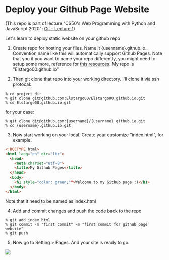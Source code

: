 # Deploy your Github Page Website
(This repo is part of lecture "CS50's Web Programming with Python and JavaScript 2020": <a href="https://www.youtube.com/watch?v=NcoBAfJ6l2Q">Git - Lecture 1<a>)

Let's learn to deploy static website on your github repo

1. Create repo for hosting your files. Name it {username}.github.io. Convention name like this will automatically support Github Pages. 
Note that you if you want to name your repo differently, you might need to setup some more, reference for <a href="https://docs.github.com/en/pages/configuring-a-custom-domain-for-your-github-pages-site">this resources<a>.
My repo is "Elstargo00.github.io"

2. Then git clone that repo into your working directory. I'll clone it via ssh protocal:

``` 
% cd project_dir
% git clone git@github.com:Elstargo00/Elstargo00.github.io.git
% cd Elstargo00.github.io.git
```

for your case:

```
% git clone git@github.com:{username}/{username}.github.io.git
% cd {username}.github.io.git
```

3. Now start working on your local. Create your customize "index.html", for example:

```HTML
<!DOCTYPE html>
<html lang="en" dir="ltr">
  <head>
    <meta charset="utf-8">
    <title>My Github Pages</title>
  </head>
  <body>
    <h1 style="color: green;"">Welcome to my Github page :)</h1>
  </body>
</html>
```

Note that it need to be named as index.html

4. Add and commit changes and push the code back to the repo

```
% git add index.html
% git commit -m "first commit" -m "first commit for github page website"
% git push
```

5. Now go to Setting > Pages. And your site is ready to go:

<img src="https://img.webmd.com/dtmcms/live/webmd/consumer_assets/site_images/article_thumbnails/other/cat_relaxing_on_patio_other/1800x1200_cat_relaxing_on_patio_other.jpg?resize=750px:*">





